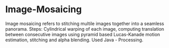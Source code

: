 # Image-Mosaicing
Image mosaicing refers to stitching multile images together into a seamless panorama.
Steps: Cylindrical warping of each image, computing translation between consecutive images using pyramid based Lucas-Kanade motion estimation, stitching and alpha blending.
Used Java - Processing. 

